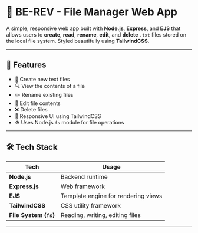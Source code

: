 # 📁 BE-REV - File Manager Web App

A simple, responsive web app built with **Node.js**, **Express**, and **EJS** that allows users to **create**, **read**, **rename**, **edit**, and **delete** `.txt` files stored on the local file system. Styled beautifully using **TailwindCSS**.

---

## 🚀 Features

- 📄 Create new text files
- 🔍 View the contents of a file
- ✏️ Rename existing files
- 📝 Edit file contents
- ❌ Delete files
- 🎨 Responsive UI using TailwindCSS
- ⚙️ Uses Node.js `fs` module for file operations

---

## 🛠 Tech Stack

| Tech | Usage |
|------|-------|
| **Node.js** | Backend runtime |
| **Express.js** | Web framework |
| **EJS** | Template engine for rendering views |
| **TailwindCSS** | CSS utility framework |
| **File System (`fs`)** | Reading, writing, editing files |

---


